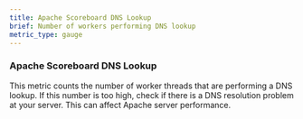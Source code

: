 ```yaml
---
title: Apache Scoreboard DNS Lookup
brief: Number of workers performing DNS lookup
metric_type: gauge
---
```

### Apache Scoreboard DNS Lookup

This metric counts the number of worker threads that are performing a DNS lookup. If this number is too high, check if there is a DNS resolution problem at your server. This can affect Apache server performance.
